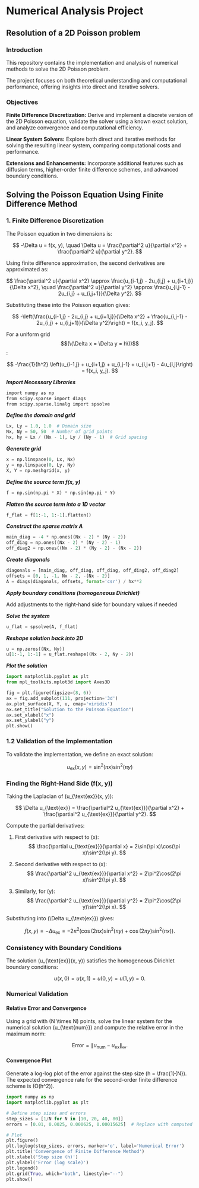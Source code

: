 # Numerical Analysis Project
## Resolution of a 2D Poisson problem 
### Introduction

This repository contains the implementation and analysis of numerical methods to solve the 2D Poisson problem.  

The project focuses on both theoretical understanding and computational performance, offering insights into direct and iterative solvers.

### Objectives 

**Finite Difference Discretization:** Derive and implement a discrete version of the 2D Poisson equation, validate the solver using a known exact solution, and analyze convergence and computational efficiency.

**Linear System Solvers:** Explore both direct and iterative methods for solving the resulting linear system, comparing computational costs and performance.

**Extensions and Enhancements:** Incorporate additional features such as diffusion terms, higher-order finite difference schemes, and advanced boundary conditions.


## Solving the Poisson Equation Using Finite Difference Method

### 1. Finite Difference Discretization

The Poisson equation in two dimensions is:

$$
-\Delta u = f(x, y), \quad \Delta u = \frac{\partial^2 u}{\partial x^2} + \frac{\partial^2 u}{\partial y^2}.
$$

Using finite difference approximation, the second derivatives are approximated as:

$$
\frac{\partial^2 u}{\partial x^2} \approx \frac{u_{i-1,j} - 2u_{i,j} + u_{i+1,j}}{\Delta x^2}, \quad
\frac{\partial^2 u}{\partial y^2} \approx \frac{u_{i,j-1} - 2u_{i,j} + u_{i,j+1}}{\Delta y^2}.
$$

Substituting these into the Poisson equation gives:

$$
-\left(\frac{u_{i-1,j} - 2u_{i,j} + u_{i+1,j}}{\Delta x^2} + \frac{u_{i,j-1} - 2u_{i,j} + u_{i,j+1}}{\Delta y^2}\right) = f(x_i, y_j).
$$

For a uniform grid $$(\(\Delta x = \Delta y = h\))$$:

$$
-\frac{1}{h^2} \left(u_{i-1,j} + u_{i+1,j} + u_{i,j-1} + u_{i,j+1} - 4u_{i,j}\right) = f(x_i, y_j).
$$

***Import Necessary Libraries***
```bash
import numpy as np
from scipy.sparse import diags
from scipy.sparse.linalg import spsolve
```
***Define the domain and grid***
```python
Lx, Ly = 1.0, 1.0  # Domain size
Nx, Ny = 50, 50  # Number of grid points
hx, hy = Lx / (Nx - 1), Ly / (Ny - 1)  # Grid spacing
```
***Generate grid***
```python
x = np.linspace(0, Lx, Nx)
y = np.linspace(0, Ly, Ny)
X, Y = np.meshgrid(x, y)
```
***Define the source term f(x, y)***
```python
f = np.sin(np.pi * X) * np.sin(np.pi * Y)
```
***Flatten the source term into a 1D vector***
```python
f_flat = f[1:-1, 1:-1].flatten()
```
***Construct the sparse matrix A*** 
```python
main_diag = -4 * np.ones((Nx - 2) * (Ny - 2))
off_diag = np.ones((Nx - 2) * (Ny - 2) - 1)
off_diag2 = np.ones((Nx - 2) * (Ny - 2) - (Nx - 2))
```
***Create diagonals***
```python
diagonals = [main_diag, off_diag, off_diag, off_diag2, off_diag2]
offsets = [0, 1, -1, Nx - 2, -(Nx - 2)]
A = diags(diagonals, offsets, format='csr') / hx**2
```
***Apply boundary conditions (homogeneous Dirichlet)***

Add adjustments to the right-hand side for boundary values if needed

***Solve the system*** 
```python
u_flat = spsolve(A, f_flat)
```
***Reshape solution back into 2D***
```python
u = np.zeros((Nx, Ny))
u[1:-1, 1:-1] = u_flat.reshape((Nx - 2, Ny - 2))
```
***Plot the solution***
```python
import matplotlib.pyplot as plt
from mpl_toolkits.mplot3d import Axes3D

fig = plt.figure(figsize=(8, 6))
ax = fig.add_subplot(111, projection='3d')
ax.plot_surface(X, Y, u, cmap='viridis')
ax.set_title("Solution to the Poisson Equation")
ax.set_xlabel("x")
ax.set_ylabel("y")
plt.show()
```


### 1.2 Validation of the Implementation

To validate the implementation, we define an exact solution:

$$
u_{\text{ex}}(x, y) = \sin^2(\pi x) \sin^2(\pi y)
$$

### Finding the Right-Hand Side \(f(x, y)\)

Taking the Laplacian of \(u_{\text{ex}}(x, y)\):

$$
\Delta u_{\text{ex}} = \frac{\partial^2 u_{\text{ex}}}{\partial x^2} + \frac{\partial^2 u_{\text{ex}}}{\partial y^2}.
$$

Compute the partial derivatives:

1. First derivative with respect to \(x\):
   $$
   \frac{\partial u_{\text{ex}}}{\partial x} = 2\sin(\pi x)\cos(\pi x)\sin^2(\pi y).
   $$

2. Second derivative with respect to \(x\):
   $$
   \frac{\partial^2 u_{\text{ex}}}{\partial x^2} = 2\pi^2\cos(2\pi x)\sin^2(\pi y).
   $$

3. Similarly, for \(y\):
   $$
   \frac{\partial^2 u_{\text{ex}}}{\partial y^2} = 2\pi^2\cos(2\pi y)\sin^2(\pi x).
   $$

Substituting into \(\Delta u_{\text{ex}}\) gives:

$$
f(x, y) = -\Delta u_{\text{ex}} = -2\pi^2\left(\cos(2\pi x)\sin^2(\pi y) + \cos(2\pi y)\sin^2(\pi x)\right).
$$

### Consistency with Boundary Conditions

The solution \(u_{\text{ex}}(x, y)\) satisfies the homogeneous Dirichlet boundary conditions:

$$
u(x, 0) = u(x, 1) = u(0, y) = u(1, y) = 0.
$$

### Numerical Validation

#### Relative Error and Convergence

Using a grid with \(N \times N\) points, solve the linear system for the numerical solution \(u_{\text{num}}\) and compute the relative error in the maximum norm:

$$
\text{Error} = \|u_{\text{num}} - u_{\text{ex}}\|_\infty.
$$

#### Convergence Plot

Generate a log-log plot of the error against the step size \(h = \frac{1}{N}\). The expected convergence rate for the second-order finite difference scheme is \(O(h^2)\).

```python
import numpy as np
import matplotlib.pyplot as plt

# Define step sizes and errors
step_sizes = [1/N for N in [10, 20, 40, 80]]
errors = [0.01, 0.0025, 0.000625, 0.00015625]  # Replace with computed errors

# Plot
plt.figure()
plt.loglog(step_sizes, errors, marker='o', label='Numerical Error')
plt.title('Convergence of Finite Difference Method')
plt.xlabel('Step size (h)')
plt.ylabel('Error (log scale)')
plt.legend()
plt.grid(True, which="both", linestyle="--")
plt.show()

